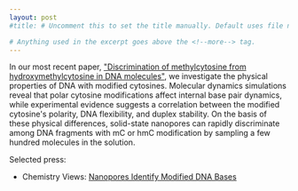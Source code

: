 ```yaml
---
layout: post
#title: # Uncomment this to set the title manually. Default uses file name.

# Anything used in the excerpt goes above the <!--more--> tag.
---
```

In our most recent paper, ["Discrimination of methylcytosine from hydroxymethylcytosine in DNA molecules"](http://pubs.acs.org/doi/abs/10.1021/ja107836t), we investigate the physical properties of DNA with modified cytosines. 
Molecular dynamics simulations reveal that polar cytosine modifications affect internal base pair dynamics, while experimental evidence suggests a correlation between the modified cytosine's polarity, DNA flexibility, and duplex stability. 
On the basis of these physical differences, solid-state nanopores can rapidly discriminate among DNA fragments with mC or hmC modification by sampling a few hundred molecules in the solution. 

Selected press:

* Chemistry Views: [Nanopores Identify Modified DNA Bases](http://www.chemistryviews.org/details/news/890623/Nanopores_Identify_Modified_DNA_Bases.html)

<!--more-->
